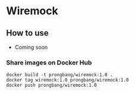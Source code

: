 # Wiremock

## How to use

- Coming soon


### Share images on Docker Hub

```shell script
docker build -t prongbang/wiremock:1.0 .
docker tag wiremock:1.0 prongbang/wiremock:1.0
docker push prongbang/wiremock:1.0
```